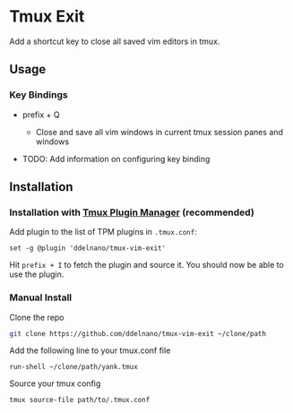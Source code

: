 # Tmux Exit

Add a shortcut key to close all saved vim editors in tmux.

## Usage

### Key Bindings

- prefix + Q
  - Close and save all vim windows in current tmux session panes and windows

- TODO: Add information on configuring key binding

## Installation

### Installation with [Tmux Plugin Manager](https://github.com/tmux-plugins/tpm) (recommended)

Add plugin to the list of TPM plugins in `.tmux.conf`:

    set -g @plugin 'ddelnano/tmux-vim-exit'

Hit `prefix + I` to fetch the plugin and source it. You should now be able to
use the plugin.

### Manual Install

Clone the repo

```bash
git clone https://github.com/ddelnano/tmux-vim-exit ~/clone/path
```

Add the following line to your tmux.conf file

```
run-shell ~/clone/path/yank.tmux
```

Source your tmux config

```
tmux source-file path/to/.tmux.conf
```
